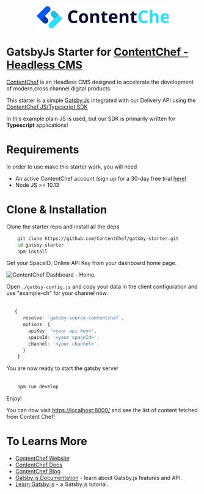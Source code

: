 <div align="center">
  <img src="src/images/contentchef_logo.svg" height="64"/>
</div>

GatsbyJs Starter for [ContentChef - Headless CMS](https://www.contentchef.io/)
===========================

[ContentChef](https://www.contentchef.io/) is an Headless CMS designed to accelerate the development of modern,cross channel digital products.

This starter is a simple [Gatsby.Js](https://www.gatsbyjs.org/) integrated with our Delivery API using the [ContentChef JS/Typescript SDK](https://github.com/ContentChef/contentchef-node)

In this example plain JS is used, but our SDK is primarily written for **Typescript** applications!

# Requirements

In order to use make this starter work, you will need

* An active ContentChef account (sign up for a 30-day free trial [here](https://www.contentchef.io/registration))
* Node JS >= 10.13

# Clone & Installation

Clone the starter repo and install all the deps

```bash
    git clone https://github.com/ContentChef/gatsby-starter.git
    cd gatsby-starter
    npm install
```

Get your SpaceID, Online API Key from your dashboard home page.

![ContentChef Dashboard - Home](https://res.cloudinary.com/contentchef/image/upload/v1/chefsite-2910/I49Zi00Uf7S/spaceid)

Open `./gatbsy-config.js` and copy your data in the client configuration and use "example-ch" for your channel now.
 
``` typescript

   {
      resolve: `gatsby-source-contentchef`,
      options: {
        apiKey: '<your api key>',
        spaceId: '<your spaceId>',
        channel: '<your channel>',       
      }
    }

```

You are now ready to start the gatsby server

``` bash

    npm run develop

```

Enjoy!

You can now visit [https://localhost:8000/](https://localhost:8000/) and see the list of content fetched from Content Chef!

To Learns More
===========================

* [ContentChef Website](https://wwww.contentchef.io)
* [ContentChef Docs](https://docs.contentchef.io)
* [ContentChef Blog](https://www.contentchef.io/blog)
* [Gatsby.js Documentation](https://www.gatsbyjs.org/docs/) - learn about Gatsby.js features and API.
* [Learn Gatsby.js](https://www.gatsbyjs.org/tutorial/) - a Gatsby.js tutorial.
